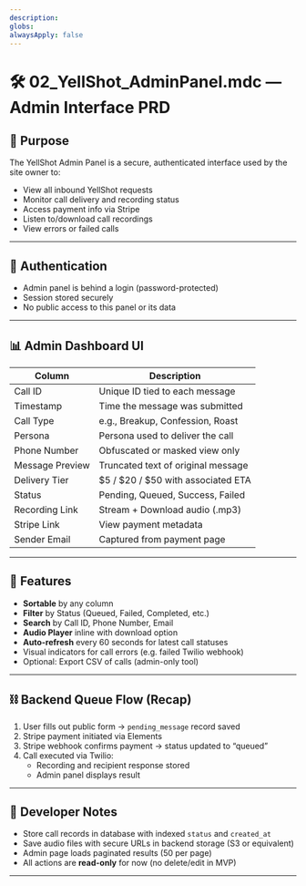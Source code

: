 ```yaml
---
description: 
globs: 
alwaysApply: false
---
```

# 🛠️ 02_YellShot_AdminPanel.mdc — Admin Interface PRD

## 🎯 Purpose
The YellShot Admin Panel is a secure, authenticated interface used by the site owner to:

- View all inbound YellShot requests
- Monitor call delivery and recording status
- Access payment info via Stripe
- Listen to/download call recordings
- View errors or failed calls

---

## 🔐 Authentication
- Admin panel is behind a login (password-protected)
- Session stored securely
- No public access to this panel or its data

---

## 📊 Admin Dashboard UI

| Column              | Description                                             |
|---------------------|---------------------------------------------------------|
| Call ID             | Unique ID tied to each message                         |
| Timestamp           | Time the message was submitted                         |
| Call Type           | e.g., Breakup, Confession, Roast                       |
| Persona             | Persona used to deliver the call                      |
| Phone Number        | Obfuscated or masked view only                        |
| Message Preview     | Truncated text of original message                    |
| Delivery Tier       | $5 / $20 / $50 with associated ETA                   |
| Status              | Pending, Queued, Success, Failed                      |
| Recording Link      | Stream + Download audio (.mp3)                        |
| Stripe Link         | View payment metadata                                 |
| Sender Email        | Captured from payment page                            |

---

## 📁 Features

- **Sortable** by any column
- **Filter** by Status (Queued, Failed, Completed, etc.)
- **Search** by Call ID, Phone Number, Email
- **Audio Player** inline with download option
- **Auto-refresh** every 60 seconds for latest call statuses
- Visual indicators for call errors (e.g. failed Twilio webhook)
- Optional: Export CSV of calls (admin-only tool)

---

## ⛓️ Backend Queue Flow (Recap)

1. User fills out public form → `pending_message` record saved
2. Stripe payment initiated via Elements
3. Stripe webhook confirms payment → status updated to “queued”
4. Call executed via Twilio:
   - Recording and recipient response stored
   - Admin panel displays result

---

## 🧠 Developer Notes

- Store call records in database with indexed `status` and `created_at`
- Save audio files with secure URLs in backend storage (S3 or equivalent)
- Admin page loads paginated results (50 per page)
- All actions are **read-only** for now (no delete/edit in MVP)

---